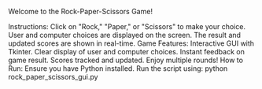 Welcome to the Rock-Paper-Scissors Game!

Instructions:
Click on "Rock," "Paper," or "Scissors" to make your choice.
User and computer choices are displayed on the screen.
The result and updated scores are shown in real-time.
Game Features:
Interactive GUI with Tkinter.
Clear display of user and computer choices.
Instant feedback on game result.
Scores tracked and updated.
Enjoy multiple rounds!
How to Run:
Ensure you have Python installed.
Run the script using: python rock_paper_scissors_gui.py
